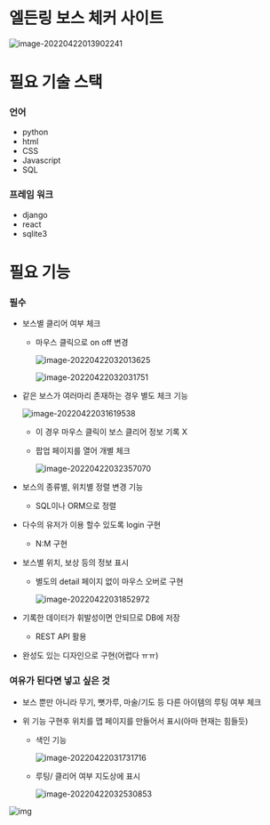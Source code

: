 # 엘든링 보스 체커 사이트

![image-20220422013902241](https://raw.githubusercontent.com/shrewslampe/image_sever/master/img/image-20220422013902241.png)





# 필요 기술 스택

### 언어

- python
- html
- CSS
- Javascript
- SQL



### 프레임 워크

- django
- react
- sqlite3





# 필요 기능

### 필수

- 보스별 클리어 여부 체크

  - 마우스 클릭으로 on off 변경

    ![image-20220422032013625](https://raw.githubusercontent.com/shrewslampe/image_sever/master/img/image-20220422032013625.png) 

    ![image-20220422032031751](https://raw.githubusercontent.com/shrewslampe/image_sever/master/img/image-20220422032031751.png) 

- 같은 보스가 여러마리 존재하는 경우 별도 체크 기능

  ![image-20220422031619538](https://raw.githubusercontent.com/shrewslampe/image_sever/master/img/image-20220422031619538.png) 

  - 이 경우 마우스 클릭이 보스 클리어 정보 기록 X

  - 팝업 페이지를 열어 개별 체크 

    ![image-20220422032357070](https://raw.githubusercontent.com/shrewslampe/image_sever/master/img/image-20220422032357070.png) 

- 보스의 종류별, 위치별 정렬 변경 기능

  - SQL이나 ORM으로 정렬

- 다수의 유저가 이용 할수 있도록 login 구현

  - N:M 구현

- 보스별 위치, 보상 등의 정보 표시

  - 별도의 detail 페이지 없이 마우스 오버로 구현

    ![image-20220422031852972](https://raw.githubusercontent.com/shrewslampe/image_sever/master/img/image-20220422031852972.png) 

- 기록한 데이터가 휘발성이면 안되므로 DB에 저장

  - REST API 활용
- 완성도 있는 디자인으로 구현(어렵다 ㅠㅠ)



### 여유가 된다면 넣고 싶은 것

- 보스 뿐만 아니라 무기, 뼛가루, 마술/기도 등 다른 아이템의 루팅 여부 체크

- 위 기능 구현후 위치를 맵 페이지를 만들어서 표시(아마 현재는 힘들듯)

  - 색인 기능

    ![image-20220422031731716](https://raw.githubusercontent.com/shrewslampe/image_sever/master/img/image-20220422031731716.png) 

  - 루팅/ 클리어 여부 지도상에 표시

    ![image-20220422032530853](https://raw.githubusercontent.com/shrewslampe/image_sever/master/img/image-20220422032530853.png) 





![img](https://cdn.discordapp.com/attachments/939084865557643329/967021441948217364/unknown.png)